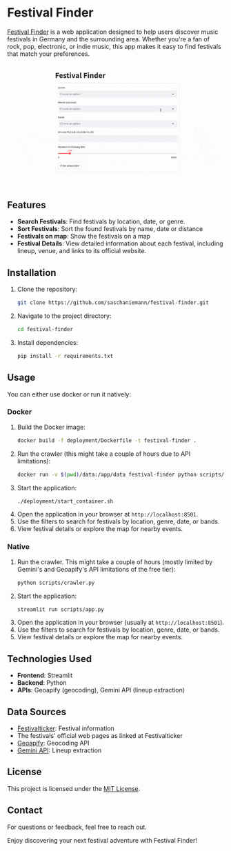 # Festival Finder

[Festival Finder](https://saschaniemann.com/festival-finder) is a web application designed to help users discover music festivals in Germany and the surrounding area. Whether you're a fan of rock, pop, electronic, or indie music, this app makes it easy to find festivals that match your preferences.

![Festival Finder Demo](assets/demo.gif)

## Features

- **Search Festivals**: Find festivals by location, date, or genre.
- **Sort Festivals**: Sort the found festivals by name, date or distance
- **Festivals on map**: Show the festivals on a map
- **Festival Details**: View detailed information about each festival, including lineup, venue, and links to its official website.

## Installation

1. Clone the repository:
    ```bash
    git clone https://github.com/saschaniemann/festival-finder.git
    ```
2. Navigate to the project directory:
    ```bash
    cd festival-finder
    ```
3. Install dependencies:
    ```bash
    pip install -r requirements.txt
    ```

## Usage
You can either use docker or run it natively:
### Docker
1. Build the Docker image:
    ```bash
    docker build -f deployment/Dockerfile -t festival-finder .
    ```
2. Run the crawler (this might take a couple of hours due to API limitations):
    ```bash
    docker run -v $(pwd)/data:/app/data festival-finder python scripts/crawler.py
    ```
3. Start the application:
    ```bash
    ./deployment/start_container.sh
    ```
4. Open the application in your browser at `http://localhost:8501`.
5. Use the filters to search for festivals by location, genre, date, or bands.
6. View festival details or explore the map for nearby events.

### Native
1. Run the crawler. This might take a couple of hours (mostly limited by Gemini's and Geoapify's API limitations of the free tier):
    ```bash
    python scripts/crawler.py
    ```
2. Start the application:
    ```bash
    streamlit run scripts/app.py
    ```
3. Open the application in your browser (usually at `http://localhost:8501`).
4. Use the filters to search for festivals by location, genre, date, or bands.
5. View festival details or explore the map for nearby events.

## Technologies Used

- **Frontend**: Streamlit
- **Backend**: Python
- **APIs**: Geoapify (geocoding), Gemini API (lineup extraction)

## Data Sources

- [Festivalticker](https://www.festivalticker.de): Festival information
- The festivals' official web pages as linked at Festivalticker
- [Geoapify](https://www.geoapify.com): Geocoding API
- [Gemini API](https://developers.google.com/): Lineup extraction

## License

This project is licensed under the [MIT License](LICENSE).

## Contact

For questions or feedback, feel free to reach out.

Enjoy discovering your next festival adventure with Festival Finder!
